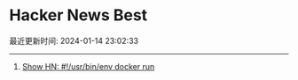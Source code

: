 # Hacker News Best

最近更新时间: 2024-01-14 23:02:33

--- 
1. [Show HN: #!/usr/bin/env docker run](https://gist.github.com/adtac/595b5823ef73b329167b815757bbce9f) 
